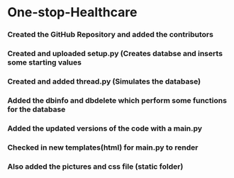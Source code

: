 # One-stop-Healthcare

### Created the GitHub Repository and added the contributors

### Created and uploaded setup.py (Creates databse and inserts some starting values

### Created and added thread.py (Simulates the database)

### Added the dbinfo and dbdelete which perform some functions for the database

### Added the updated versions of the code with a main.py

### Checked in new templates(html) for main.py to render
### Also added the pictures and css file (static folder)
